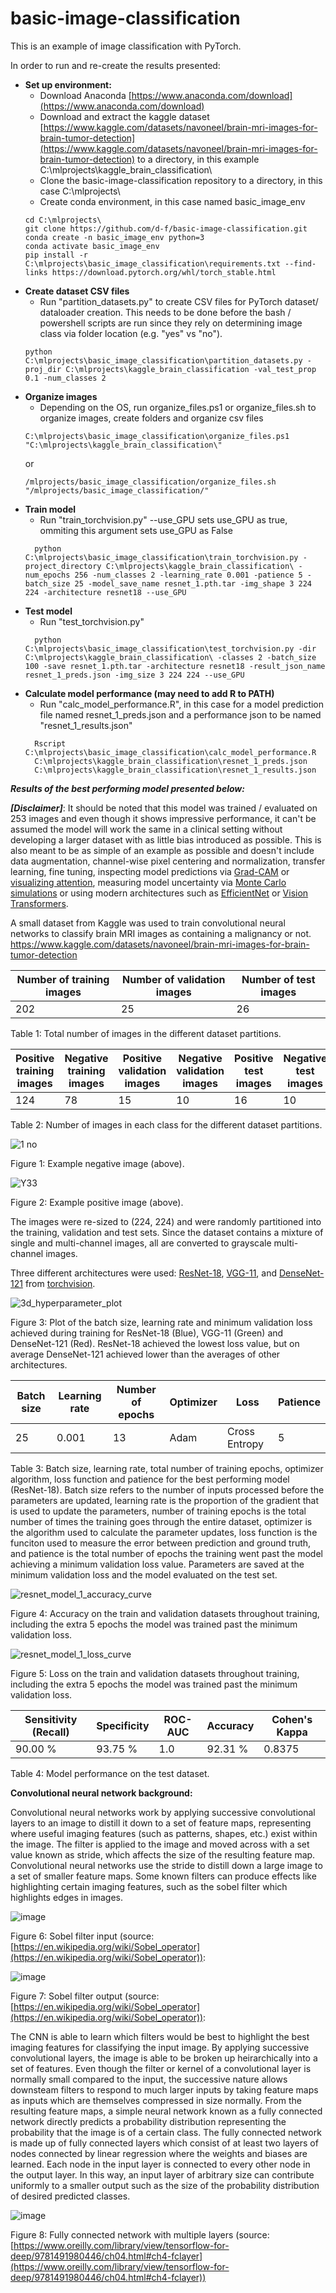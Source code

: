 # basic-image-classification

This is an example of image classification with PyTorch. 

In order to run and re-create the results presented:
- **Set up environment:**
  - Download Anaconda [https://www.anaconda.com/download](https://www.anaconda.com/download)
  - Download and extract the kaggle dataset [https://www.kaggle.com/datasets/navoneel/brain-mri-images-for-brain-tumor-detection](https://www.kaggle.com/datasets/navoneel/brain-mri-images-for-brain-tumor-detection) to a directory, in this example C:\mlprojects\kaggle_brain_classification\
  - Clone the basic-image-classification repository to a directory, in this case C:\mlprojects\
  - Create conda environment, in this case named basic_image_env
  ```
  cd C:\mlprojects\
  git clone https://github.com/d-f/basic-image-classification.git
  conda create -n basic_image_env python=3
  conda activate basic_image_env
  pip install -r C:\mlprojects\basic_image_classification\requirements.txt --find-links https://download.pytorch.org/whl/torch_stable.html
  ```
- **Create dataset CSV files**
  - Run "partition_datasets.py" to create CSV files for PyTorch dataset/ dataloader creation. This needs to be done before the bash / powershell scripts are run since they rely on determining image class via folder location (e.g. "yes" vs "no").
  ```
  python C:\mlprojects\basic_image_classification\partition_datasets.py -proj_dir C:\mlprojects\kaggle_brain_classification -val_test_prop 0.1 -num_classes 2
  ```
- **Organize images**
  - Depending on the OS, run organize_files.ps1 or organize_files.sh to organize images, create folders and organize csv files
  ```
  C:\mlprojects\basic_image_classification\organize_files.ps1 "C:\mlprojects\kaggle_brain_classification\"
  ```
  or 
  ```
  /mlprojects/basic_image_classification/organize_files.sh
  "/mlprojects/basic_image_classification/"
  ```
- **Train model**
  - Run "train_torchvision.py" --use_GPU sets use_GPU as true, ommiting this argument sets use_GPU as False
  ```
    python C:\mlprojects\basic_image_classification\train_torchvision.py -project_directory C:\mlprojects\kaggle_brain_classification\ -num_epochs 256 -num_classes 2 -learning_rate 0.001 -patience 5 -batch_size 25 -model_save_name resnet_1.pth.tar -img_shape 3 224 224 -architecture resnet18 --use_GPU
  ```
- **Test model**
  - Run "test_torchvision.py"
  ```
    python C:\mlprojects\basic_image_classification\test_torchvision.py -dir C:\mlprojects\kaggle_brain_classification\ -classes 2 -batch_size 100 -save resnet_1.pth.tar -architecture resnet18 -result_json_name resnet_1_preds.json -img_size 3 224 224 --use_GPU
  ```
- **Calculate model performance (may need to add R to PATH)**
  - Run "calc_model_performance.R", in this case for a model prediction file named resnet_1_preds.json and a performance json to be named "resnet_1_results.json"
  ```
    Rscript C:\mlprojects\basic_image_classification\calc_model_performance.R
    C:\mlprojects\kaggle_brain_classification\resnet_1_preds.json
    C:\mlprojects\kaggle_brain_classification\resnet_1_results.json
  ```
***Results of the best performing model presented below:***

***[Disclaimer]***: It should be noted that this model was trained / evaluated on 253 images and even though it shows impressive performance, it can't be assumed the model will work the same in a clinical setting without developing a larger dataset with as little bias introduced as possible. This is also meant to be as simple of an example as possible and doesn't include data augmentation, channel-wise pixel centering and normalization, transfer learning, fine tuning, inspecting model predictions via [Grad-CAM](https://arxiv.org/abs/1610.02391) or [visualizing attention](https://arxiv.org/abs/2010.11929), measuring model uncertainty via  [Monte Carlo simulations](https://arxiv.org/pdf/1506.02142.pdf) or using modern architectures such as [EfficientNet](https://arxiv.org/abs/1905.11946) or [Vision Transformers](https://arxiv.org/abs/2010.11929).

A small dataset from Kaggle was used to train convolutional neural networks to classify brain MRI images as containing a malignancy or not. 
https://www.kaggle.com/datasets/navoneel/brain-mri-images-for-brain-tumor-detection

| Number of training images  | Number of validation images | Number of test images |
| -------------------------- | --------------------------- | --------------------- |
| 202                        | 25                          | 26                    |

Table 1: Total number of images in the different dataset partitions.

| Positive training images  | Negative training images | Positive validation images | Negative validation images | Positive test images | Negative test images |
| ------------------------- | ------------------------ | -------------------------- | -------------------------- | -------------------- | -------------------- |
| 124                       | 78                       | 15                         | 10                         | 16                   | 10                   |

Table 2: Number of images in each class for the different dataset partitions.

![1 no](https://user-images.githubusercontent.com/118086192/215293784-508ed065-5553-4983-a4b2-bc7fe4d867bc.jpeg)

Figure 1: Example negative image (above).

![Y33](https://user-images.githubusercontent.com/118086192/215293814-cfaf96e0-ead9-4a5d-b550-2102e56fddd3.jpg)

Figure 2: Example positive image (above).

The images were re-sized to (224, 224) and were randomly partitioned into the training, validation and test sets.
Since the dataset contains a mixture of single and multi-channel images, all are converted to grayscale multi-channel images.

Three different architectures were used: [ResNet-18](https://arxiv.org/abs/1512.03385), [VGG-11](https://arxiv.org/abs/1409.1556), and [DenseNet-121](https://arxiv.org/abs/1608.06993) from [torchvision](https://pytorch.org/vision/0.8/models.html).

![3d_hyperparameter_plot](https://user-images.githubusercontent.com/118086192/215295101-2c725566-c25a-4beb-b241-5e145c0f7691.PNG)

Figure 3: Plot of the batch size, learning rate and minimum validation loss achieved during training for ResNet-18 (Blue), VGG-11 (Green) and DenseNet-121 (Red). ResNet-18 achieved the lowest loss value, but on average DenseNet-121 achieved lower than the averages of other architectures. 

| Batch size  | Learning rate | Number of epochs | Optimizer | Loss          | Patience |
| ----------- | ------------- | ---------------- | --------- | ------------- | -------- | 
| 25          | 0.001         |  13              | Adam      | Cross Entropy | 5        |

Table 3: Batch size, learning rate, total number of training epochs, optimizer algorithm, loss function and patience for the best performing model (ResNet-18). Batch size refers to the number of inputs processed before the parameters are updated, learning rate is the proportion of the gradient that is used to update the parameters, number of training epochs is the total number of times the training goes through the entire dataset, optimizer is the algorithm used to calculate the parameter updates, loss function is the funciton used to measure the error between prediction and ground truth, and patience is the total number of epochs the training went past the model achieving a minimum validation loss value. Parameters are saved at the minimum validation loss and the model evaluated on the test set. 

![resnet_model_1_accuracy_curve](https://user-images.githubusercontent.com/118086192/215297118-e7932cd4-8cc6-4066-b6b9-006799168412.png)

Figure 4: Accuracy on the train and validation datasets throughout training, including the extra 5 epochs the model was trained past the minimum validation loss.

![resnet_model_1_loss_curve](https://user-images.githubusercontent.com/118086192/215297135-acf8d105-ce25-4c06-a589-9cd1f1e6f15f.png)

Figure 5: Loss on the train and validation datasets throughout training, including the extra 5 epochs the model was trained past the minimum validation loss.

| Sensitivity (Recall) | Specificity | ROC-AUC | Accuracy | Cohen's Kappa |
| -------------------- | ----------- | ------- | -------- | ------------- |
| 90.00 %              | 93.75 %     |  1.0    | 92.31 %  | 0.8375        |

Table 4: Model performance on the test dataset.

**Convolutional neural network background:**

Convolutional neural networks work by applying successive convolutional layers to an image to distill it down to a set of feature maps, representing where useful imaging features (such as patterns, shapes, etc.) exist within the image. The filter is applied to the image and moved across with a set value known as stride, which affects the size of the resulting feature map. Convolutional neural networks use the stride to distill down a large image to a set of smaller feature maps. Some known filters can produce effects like highlighting certain imaging features, such as the sobel filter which highlights edges in images. 

![image](https://github.com/d-f/basic-image-classification/assets/118086192/a892de6e-caa3-4fad-a6f7-4a1dfa0a5e7d)

Figure 6: Sobel filter input (source: [https://en.wikipedia.org/wiki/Sobel_operator](https://en.wikipedia.org/wiki/Sobel_operator)): 

![image](https://github.com/d-f/basic-image-classification/assets/118086192/b4dd3d4c-2cdd-43f2-b3ae-9aaa820d4d94)

Figure 7: Sobel filter output (source: [https://en.wikipedia.org/wiki/Sobel_operator](https://en.wikipedia.org/wiki/Sobel_operator)):

The CNN is able to learn which filters would be best to highlight the best imaging features for classifying the input image. By applying successive convolutional layers, the image is able to be broken up heirarchically into a set of features. Even though the filter or kernel of a convolutional layer is normally small compared to the input, the successive nature allows downsteam filters to respond to much larger inputs by taking feature maps as inputs which are themselves compressed in size normally. From the resulting feature maps, a simple neural network known as a fully connected network directly predicts a probability distribution representing the probability that the image is of a certain class. The fully connected network is made up of fully connected layers which consist of at least two layers of nodes connected by linear regression where the weights and biases are learned. Each node in the input layer is connected to every other node in the output layer. In this way, an input layer of arbitrary size can contribute uniformly to a smaller output such as the size of the probability distribution of desired predicted classes.

![image](https://github.com/d-f/basic-image-classification/assets/118086192/377872b6-120d-4c4b-a712-447e2a34fbf5)

Figure 8: Fully connected network with multiple layers (source: [https://www.oreilly.com/library/view/tensorflow-for-deep/9781491980446/ch04.html#ch4-fclayer](https://www.oreilly.com/library/view/tensorflow-for-deep/9781491980446/ch04.html#ch4-fclayer)) 


